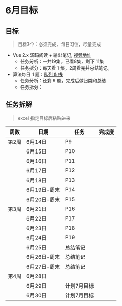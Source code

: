 # 6月目标

## 目标

> 目标3个：必须完成，每日习惯，尽量完成

- Vue 2.x 源码阅读 + 输出笔记, [视频地址](https://www.bilibili.com/video/BV1LE411e7HE)
  - 任务分析：一共19集，已看8集，剩下 11集
  - 任务拆分：每天看 1 集，2周看完并总结笔记。
- 算法每日 1 题：[队列 & 栈](https://leetcode-cn.com/leetbook/detail/queue-stack/)
  - 任务分析：还剩 9 题，完成后做归类和总结
  - 任务拆分：



## 任务拆解

> excel 指定目标后粘贴进来

| 周数  | 日期         | 任务        | 完成度 |
| ----- | ------------ | ----------- | ------ |
| 第2周 | 6月14日      | P9          |        |
|       | 6月15日      | P10         |        |
|       | 6月16日      | P11         |        |
|       | 6月17日      | P12         |        |
|       | 6月18日      | P13         |        |
|       | 6月19日-周末 | P14         |        |
|       | 6月20日-周末 | P15         |        |
| 第3周 | 6月21日      | P16         |        |
|       | 6月22日      | P17         |        |
|       | 6月23日      | P18         |        |
|       | 6月24日      | P19         |        |
|       | 6月25日      | 总结笔记    |        |
|       | 6月26日-周末 | 总结笔记    |        |
|       | 6月27日-周末 | 总结笔记    |        |
| 第4周 | 6月28日      |             |        |
|       | 6月29日      | 计划7月目标 |        |
|       | 6月30日      | 计划7月目标 |        |

